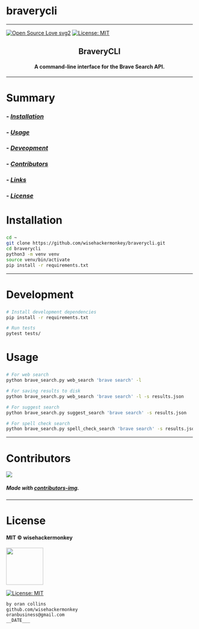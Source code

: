 # braverycli
----
[![Open Source Love svg2](https://badges.frapsoft.com/os/v2/open-source.svg?v=103)](https://github.com/ellerbrock/open-source-badges/)
[![License: MIT](https://img.shields.io/badge/License-MIT-yellow.svg)](https://opensource.org/licenses/MIT)

<h2 align="center">BraveryCLI</h2>

<h4 align="center">A command-line interface for the Brave Search API.</h4>

---

# Summary
### -  *[Installation](#Installation)*
### -  *[Usage](#Usage)*
### -  *[Deveopment](#For-developers)*
### -  *[Contributors](#Contributors)*
### -  *[Links](#Links)*
### -  *[License](#License)*

 
# Installation
### 
```bash
cd ~
git clone https://github.com/wisehackermonkey/braverycli.git
cd braverycli
python3 -m venv venv
source venv/bin/activate
pip install -r requirements.txt
``` 


 <!-- ----------------- -->
<!-- # Screenshots -->
<!-- - <img src="NNNNNNNNNNNNN" width="400"> -->








-----------------
# Development
### 
```bash
# Install development dependencies
pip install -r requirements.txt

# Run tests
pytest tests/
```




# Usage
### 
```bash
# For web search
python brave_search.py web_search 'brave search' -l 

# For saving results to disk 
python brave_search.py web_search 'brave search' -l -s results.json

# For suggest search
python brave_search.py suggest_search 'brave search' -s results.json

# For spell check search
python brave_search.py spell_check_search 'brave search' -s results.json
```









 -----------------
# Contributors

[![](https://contrib.rocks/image?repo=wisehackermonkey/braverycli)](https://github.com/wisehackermonkey/braverycli/graphs/contributors)

##### Made with [contributors-img](https://contrib.rocks).

-----------------


# License

#### MIT © wisehackermonkey
<img src="osi-logo.png" width="100">

[![License: MIT](https://img.shields.io/badge/License-MIT-yellow.svg)](https://opensource.org/licenses/MIT)
```bash
by oran collins
github.com/wisehackermonkey
oranbusiness@gmail.com
__DATE___
```
<!-- 

# Docker
### Build
```bash
cd ~
git clone https://github.com/wisehackermonkey/braverycli.git
cd braverycli
docker build -t wisehackermonkey/braverycli:latest .  
```
### Run
```bash
docker run -it --rm --name wisehackermonkey/braverycli:latest  
```
### Docker-compose
```bash
docker-compose build
docker-compose up 
```
# Publish Docker Image
```bash
docker build -t wisehackermonkey/braverycli:latest .
docker login
docker push wisehackermonkey/braverycli:latest
```
# Deploy on netlify
```
npm install netlify-cli -g
netlify login
netlify deploy
netlify deploy --prod
```
-->